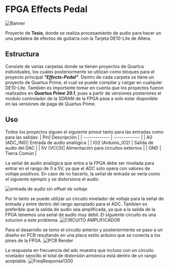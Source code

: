 # FPGA Effects Pedal

![Banner](https://i.imgur.com/pYlIVK3.png)



Proyecto de **Tesis**, donde se realiza procesamiento de audio para hacer un una pedalera de efectos de guitarra con la Tarjeta DE10-Lite de Altera.



## Estructura
Consiste de varias carpetas donde se tienen proyectos de Quartus individuales, los cuales posteriormente se utilizan como bloques para el proyecto principal ***"Effects-Pedal"***. Dentro de cada carpeta se tiene un proyecto de Quartus Prime, el cual se puede compilar y cargar en cualquier DE10-Lite. También es importante tomar en cuenta que los proyectos fueron realizados en ***Quartus Prime 20.1***, pues a partir de versiones posteriores el modulo controlador de la SDRAM de la FPGA pasa a solo estar disponible en las versiones de paga de Quartus Prime.


## Uso

Todos los proyectos siguen el siguiente pinout tanto para las entradas como para las salidas:
| Pin| Descripción |
| ------------- | ------------- |
| A0 (ADC_IN0)| Entrada de audio analógica  |
| IO2 (Arduino_IO2)  | Salida de audio del DAC  |
| 5V (VCC5)| Alimentación para circuitos externos |
| GND  |  Tierra Común  |

La señal de audio analógica que entra a la FPGA debe ser nivelada para entrar en el rango de 0 a 5V, ya que el ADC solo opera con valores de voltaje positivos. En caso de no hacerlo, la señal de entrada se vería como el siguiente ejemplo y se distorsiona el audio.

![entrada de audio sin offset de voltaje](https://user-images.githubusercontent.com/9735721/218288852-55d38257-8de1-4a95-9a18-44cfaa98c755.png)


Por lo tanto se puede utilizar un circuito nivelador de voltaje para la señal de entrada y entre dentro del rango apropiado para el ADC. Tambien es preferible que la salida de audio sea amplificada, ya que a la salida de la FPGA tenemos una señal de audio muy debíl. El siguiente circuito es una solucion a este problema. 
![CIRCUITO AMPLIFICADOR](https://user-images.githubusercontent.com/9735721/218288832-148a48d7-123a-40c6-9e0f-f6ca73fd0c17.png)



Para el desarrollo se tomo el circuito anterior y posteriormente se paso a un diseño en PCB resultando en una placa estilo arduino que se conecta a los pines de la FPGA.
![PCB Render](https://github.com/Aom92/FPGA-Effects-Pedal/assets/9735721/9e0d88ae-96cd-4016-86a6-ade014306b47)








La respuesta en frecuencia del adc muestra que incluso con un circuito nivelador sencillo el total de distorsión armónica está dentro de un rango aceptable.
![FreqResponse1200](https://user-images.githubusercontent.com/9735721/218288911-2d41bf02-f93a-4ab0-9854-2ace07bf7d4b.png)









